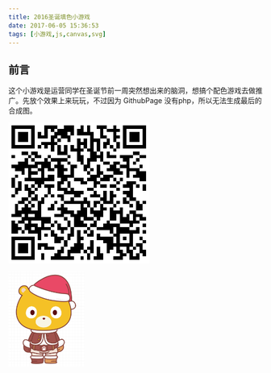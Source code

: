```yaml
---
title: 2016圣诞填色小游戏
date: 2017-06-05 15:36:53
tags: [小游戏,js,canvas,svg]
---
```


##  前言

这个小游戏是运营同学在圣诞节前一周突然想出来的脑洞，想搞个配色游戏去做推广。先放个效果上来玩玩，不过因为 GithubPage 没有php，所以无法生成最后的合成图。



![在线效果](/ddemo/2016ChristmasBear/qrcode.png)

<img src="/ddemo/2016ChristmasBear/face.png" width="30%">
